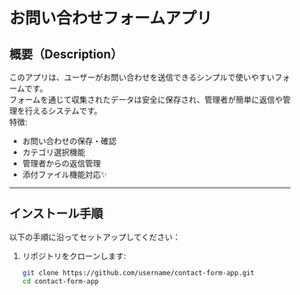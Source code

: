 # お問い合わせフォームアプリ

## 概要（Description）
このアプリは、ユーザーがお問い合わせを送信できるシンプルで使いやすいフォームです。  
フォームを通じて収集されたデータは安全に保存され、管理者が簡単に返信や管理を行えるシステムです。  
特徴:
- お問い合わせの保存・確認
- カテゴリ選択機能
- 管理者からの返信管理
- 添付ファイル機能対応✨

---

## インストール手順
以下の手順に沿ってセットアップしてください：

1. リポジトリをクローンします:
   ```bash
   git clone https://github.com/username/contact-form-app.git
   cd contact-form-app
